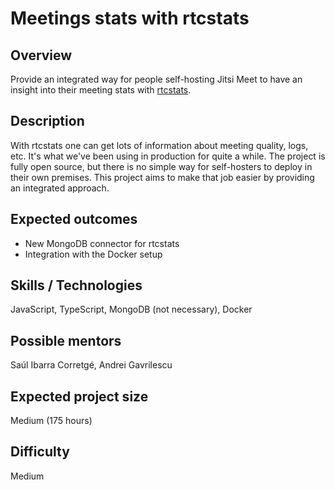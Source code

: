 # Meetings stats with rtcstats

## Overview

Provide an integrated way for people self-hosting Jitsi Meet to have an insight into their meeting stats with [rtcstats](https://github.com/jitsi/rtcstats-server).

## Description

With rtcstats one can get lots of information about meeting quality, logs, etc. It's what we've been using in production
for quite a while. The project is fully open source, but there is no simple way for self-hosters to deploy in their own premises.
This project aims to make that job easier by providing an integrated approach.

## Expected outcomes

* New MongoDB connector for rtcstats
* Integration with the Docker setup

## Skills / Technologies

JavaScript, TypeScript, MongoDB (not necessary), Docker

## Possible mentors

Saúl Ibarra Corretgé, Andrei Gavrilescu

## Expected project size

Medium (175 hours)

## Difficulty

Medium


